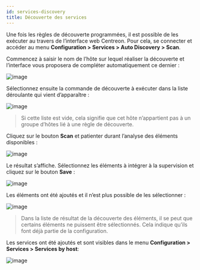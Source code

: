 ```yaml
---
id: services-discovery
title: Découverte des services
---
```


Une fois les règles de découverte programmées, il est possible de les exécuter au travers de l’interface web Centreon.
Pour cela, se connecter et accéder au menu **Configuration > Services > Auto Discovery > Scan**.

Commencez à saisir le nom de l’hôte sur lequel réaliser la découverte et l’interface vous proposera de compléter
automatiquement ce dernier :

![image](../../assets/configuration/autodisco/manual_scan_select_host.png)

Sélectionnez ensuite la commande de découverte à exécuter dans la liste déroulante qui vient d’apparaître :

![image](../../assets/configuration/autodisco/manual_scan_select_command.png)

> Si cette liste est vide, cela signifie que cet hôte n’appartient pas à un groupe d’hôtes lié à une règle de découverte.

Cliquez sur le bouton **Scan** et patienter durant l’analyse des éléments disponibles :

![image](../../assets/configuration/autodisco/manual_scan_wait.png)

Le résultat s’affiche. Sélectionnez les éléments à intégrer à la supervision et cliquez sur le bouton **Save** :

![image](../../assets/configuration/autodisco/manual_scan_result.png)

Les éléments ont été ajoutés et il n’est plus possible de les sélectionner :

![image](../../assets/configuration/autodisco/manual_scan_added.png)

> Dans la liste de résultat de la découverte des éléments, il se peut que certains éléments ne puissent être sélectionnés.
> Cela indique qu’ils font déjà partie de la configuration.

Les services ont été ajoutés et sont visibles dans le menu **Configuration > Services > Services by host**:

![image](../../assets/configuration/autodisco/manual_scan_services.png)
